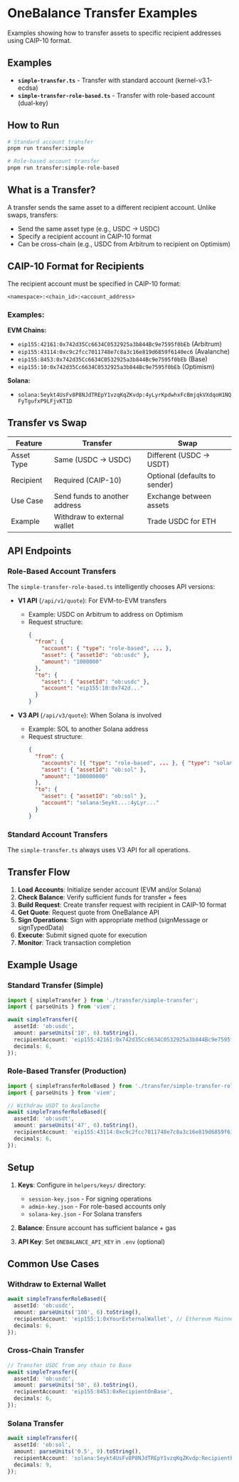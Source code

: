 # OneBalance Transfer Examples

Examples showing how to transfer assets to specific recipient addresses using CAIP-10 format.

## Examples

- **`simple-transfer.ts`** - Transfer with standard account (kernel-v3.1-ecdsa)
- **`simple-transfer-role-based.ts`** - Transfer with role-based account (dual-key)

## How to Run

```bash
# Standard account transfer
pnpm run transfer:simple

# Role-based account transfer
pnpm run transfer:simple-role-based
```

## What is a Transfer?

A transfer sends the same asset to a different recipient account. Unlike swaps, transfers:
- Send the same asset type (e.g., USDC → USDC)
- Specify a recipient account in CAIP-10 format
- Can be cross-chain (e.g., USDC from Arbitrum to recipient on Optimism)

## CAIP-10 Format for Recipients

The recipient account must be specified in CAIP-10 format:

```
<namespace>:<chain_id>:<account_address>
```

### Examples:

**EVM Chains:**
- `eip155:42161:0x742d35Cc6634C0532925a3b844Bc9e7595f0bEb` (Arbitrum)
- `eip155:43114:0xc9c2fcc7011748e7c8a3c16e819d6859f6140ec6` (Avalanche)
- `eip155:8453:0x742d35Cc6634C0532925a3b844Bc9e7595f0bEb` (Base)
- `eip155:10:0x742d35Cc6634C0532925a3b844Bc9e7595f0bEb` (Optimism)

**Solana:**
- `solana:5eykt4UsFv8P8NJdTREpY1vzqKqZKvdp:4yLyrKpdwhxFcBmjqkVXdqoH1NQFyTgufxP9LFjvKT1D`

## Transfer vs Swap

| Feature | Transfer | Swap |
|---------|----------|------|
| Asset Type | Same (USDC → USDC) | Different (USDC → USDT) |
| Recipient | Required (CAIP-10) | Optional (defaults to sender) |
| Use Case | Send funds to another address | Exchange between assets |
| Example | Withdraw to external wallet | Trade USDC for ETH |

## API Endpoints

### Role-Based Account Transfers
The `simple-transfer-role-based.ts` intelligently chooses API versions:

- **V1 API** (`/api/v1/quote`): For EVM-to-EVM transfers
  - Example: USDC on Arbitrum to address on Optimism
  - Request structure:
    ```json
    {
      "from": {
        "account": { "type": "role-based", ... },
        "asset": { "assetId": "ob:usdc" },
        "amount": "1000000"
      },
      "to": {
        "asset": { "assetId": "ob:usdc" },
        "account": "eip155:10:0x742d..."
      }
    }
    ```

- **V3 API** (`/api/v3/quote`): When Solana is involved
  - Example: SOL to another Solana address
  - Request structure:
    ```json
    {
      "from": {
        "accounts": [{ "type": "role-based", ... }, { "type": "solana", ... }],
        "asset": { "assetId": "ob:sol" },
        "amount": "100000000"
      },
      "to": {
        "asset": { "assetId": "ob:sol" },
        "account": "solana:5eykt...:4yLyr..."
      }
    }
    ```

### Standard Account Transfers
The `simple-transfer.ts` always uses V3 API for all operations.

## Transfer Flow

1. **Load Accounts**: Initialize sender account (EVM and/or Solana)
2. **Check Balance**: Verify sufficient funds for transfer + fees
3. **Build Request**: Create transfer request with recipient in CAIP-10 format
4. **Get Quote**: Request quote from OneBalance API
5. **Sign Operations**: Sign with appropriate method (signMessage or signTypedData)
6. **Execute**: Submit signed quote for execution
7. **Monitor**: Track transaction completion

## Example Usage

### Standard Transfer (Simple)

```typescript
import { simpleTransfer } from './transfer/simple-transfer';
import { parseUnits } from 'viem';

await simpleTransfer({
  assetId: 'ob:usdc',
  amount: parseUnits('10', 6).toString(),
  recipientAccount: 'eip155:42161:0x742d35Cc6634C0532925a3b844Bc9e7595f0bEb',
  decimals: 6,
});
```

### Role-Based Transfer (Production)

```typescript
import { simpleTransferRoleBased } from './transfer/simple-transfer-role-based';
import { parseUnits } from 'viem';

// Withdraw USDT to Avalanche
await simpleTransferRoleBased({
  assetId: 'ob:usdt',
  amount: parseUnits('47', 6).toString(),
  recipientAccount: 'eip155:43114:0xc9c2fcc7011748e7c8a3c16e819d6859f6140ec6',
  decimals: 6,
});
```

## Setup

1. **Keys**: Configure in `helpers/keys/` directory:
   - `session-key.json` - For signing operations
   - `admin-key.json` - For role-based accounts only
   - `solana-key.json` - For Solana transfers

2. **Balance**: Ensure account has sufficient balance + gas

3. **API Key**: Set `ONEBALANCE_API_KEY` in `.env` (optional)

## Common Use Cases

### Withdraw to External Wallet
```typescript
await simpleTransferRoleBased({
  assetId: 'ob:usdc',
  amount: parseUnits('100', 6).toString(),
  recipientAccount: 'eip155:1:0xYourExternalWallet', // Ethereum Mainnet
  decimals: 6,
});
```

### Cross-Chain Transfer
```typescript
// Transfer USDC from any chain to Base
await simpleTransfer({
  assetId: 'ob:usdc',
  amount: parseUnits('50', 6).toString(),
  recipientAccount: 'eip155:8453:0xRecipientOnBase',
  decimals: 6,
});
```

### Solana Transfer
```typescript
await simpleTransfer({
  assetId: 'ob:sol',
  amount: parseUnits('0.5', 9).toString(),
  recipientAccount: 'solana:5eykt4UsFv8P8NJdTREpY1vzqKqZKvdp:RecipientPublicKey',
  decimals: 9,
});
```

